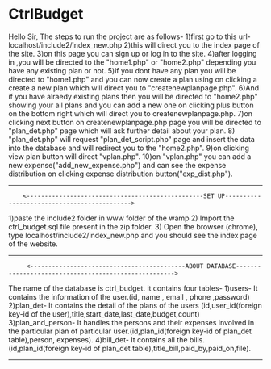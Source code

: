 # CtrlBudget

Hello Sir,
The steps to run the project are as follows-
1)first go to this url-localhost/include2/index_new.php
2)this will direct you to the index page of the site.
3)on this page you can sign up or log in to the site.
4)after logging in ,you will be directed to the "home1.php" or "home2.php" depending you have any existing plan or not.
5)if you dont have any plan you will be directed to "home1.php" and you can now create a plan using on clicking a create a new plan which will direct you to 
"createnewplanpage.php".
6)And if you have alraedy  existing plans then you will be directed to "home2.php" showing your all plans and you can add a new one on clicking plus button on the 
bottom right  which will direct you to createnewplanpage.php.
7)on clicking next button on createnewplanpage.php page you will be directed to "plan_det.php" page which will ask further detail about your plan.
8) "plan_det.php" will request "plan_det_script.php" page and insert the data into the database and will redirect you to the "home2.php".
9)on clicking view plan button will direct  "vplan.php".
10)on "vplan.php" you can add a new expense("add_new_expense.php") and can see the expense distribution on clicking expense distribution  button("exp_dist.php").
************************************************************************************************************************************************************************

		<-------------------------------------------------SET UP-------------------------------------------->
1)paste the include2 folder in www folder of the wamp
2) Import the ctrl_budget.sql file present in the zip folder.
3) Open the browser (chrome), type localhost/include2/index_new.php and you should see the index page of the website.
************************************************************************************************************************************************************************

         <-------------------------------------------ABOUT DATABASE----------------------------------------------------->
 The name of the database is ctrl_budget. it contains four tables-
1)users- It contains the information of the user.(id, name , email , phone ,password)
2)plan_det- It contains the detail of the plans of the users (id,user_id(foreign key-id of the user),title,start_date,last_date,budget,count)
3)plan_and_person- It handles the persons and their expenses involved in the particular plan of particular user.(id,plan_id(foreign key-id of plan_det table),person,
expenses).
4)bill_det- It contains all the bills.(id,plan_id(foreign key-id of plan_det table),title_bill,paid_by,paid_on,file).
************************************************************************************************************************************************************************
